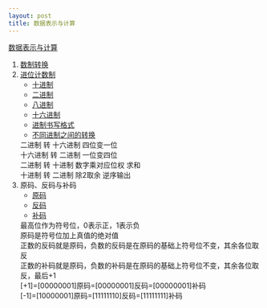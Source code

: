 ```yaml
---
layout: post
title: 数据表示与计算
---
```

<a href="https://blog.csdn.net/LYX_WIN/article/details/133919439">数据表示与计算</a>
<ol>
  <li><a href="https://baike.baidu.com/item/%E8%BF%9B%E5%88%B6%E8%BD%AC%E6%8D%A2/3117222?fromtitle=%E6%95%B0%E5%88%B6%E8%BD%AC%E6%8D%A2&fromid=5775105&fromModule=lemma_search-box">数制转换</a></li>
  <li><a href="https://baike.baidu.com/item/%E8%BF%9B%E5%88%B6?fromtitle=%E8%BF%9B%E4%BD%8D%E8%AE%A1%E6%95%B0%E5%88%B6">进位计数制</a>
    <ul>
      <li><a href="https://baike.baidu.com/item/%E5%8D%81%E8%BF%9B%E5%88%B6/6521392?fromModule=search-result_lemma">十进制</a></li>
      <li><a href="https://baike.baidu.com/item/%E4%BA%8C%E8%BF%9B%E5%88%B6/361457">二进制</a></li>
      <li><a href="https://baike.baidu.com/item/%E5%85%AB%E8%BF%9B%E5%88%B6/4230825?fromModule=search-result_lemma">八进制</a></li>
      <li><a href="https://baike.baidu.com/item/%E5%8D%81%E5%85%AD%E8%BF%9B%E5%88%B6/4162457">十六进制</a></li>
      <li><a href="https://zhidao.baidu.com/question/440144080.html">进制书写格式</a></li>
      <li><a href="https://blog.csdn.net/weixin_53564801/article/details/123665194">不同进制之间的转换</a></li>
    </ul>
    二进制 转 十六进制 四位变一位<br>
    十六进制 转 二进制 一位变四位<br>
    二进制 转 十进制 数字乘对应位权 求和<br>
    十进制 转 二进制 除2取余 逆序输出<br>
  </li>
  <li>原码、反码与补码
    <ul>
      <li><a href="https://baike.baidu.com/item/%E5%8E%9F%E7%A0%81/1097586" target="_blank">原码</a></li>
      <li><a href="https://baike.baidu.com/item/%E5%8F%8D%E7%A0%81/769985" target="_blank">反码</a></li>
      <li><a href="https://baike.baidu.com/item/%E8%A1%A5%E7%A0%81/6854613" target="_blank">补码</a></li>
    </ul>
    最高位作为符号位，0表示正，1表示负<br>
    原码是符号位加上真值的绝对值<br>
    正数的反码就是原码，负数的反码是在原码的基础上符号位不变，其余各位取反<br>
    正数的补码就是原码，负数的补码是在原码的基础上符号位不变，其余各位取反，最后+1<br>
    [+1]=[00000001]原码=[00000001]反码=[00000001]补码<br>
    [-1]=[10000001]原码=[11111110]反码=[11111111]补码<br>
  </li>
</ol>


